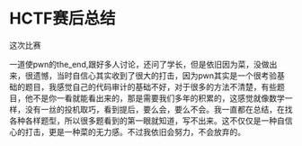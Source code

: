 # HCTF赛后总结

这次比赛

一道使pwn的the_end,跟好多人讨论，还问了学长，但是依旧因为菜，没做出来，很遗憾，当时自信心其实收到了很大的打击，因为pwn其实是一个很考验基础的题目，我感觉自己的代码审计的基础不好，对于很多的方法不清楚，有些题目，他不是你一看就能看出来的，那是需要我们多年的积累的，这感觉就像数学一样，没有一丝的投机取巧，看到提后，要么会，要么不会。我一直都在总结，在找各种各样题型，所以很多题看到的第一眼就知道，写不出来。这不仅仅是一种自信心的打击，更是一种菜的无力感。不过我依旧会努力，不会放弃的。

